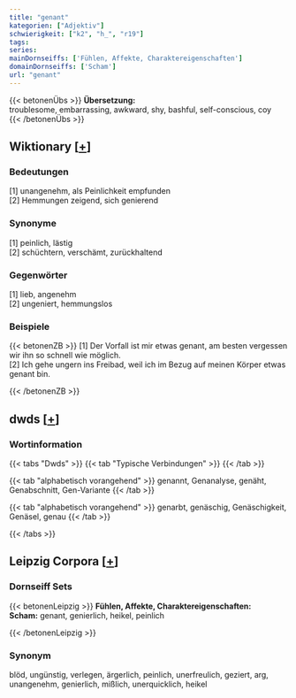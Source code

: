 ```yaml
---
title: "genant"
kategorien: ["Adjektiv"]
schwierigkeit: ["k2", "h_", "r19"]
tags:
series:
mainDornseiffs: ['Fühlen, Affekte, Charaktereigenschaften']
domainDornseiffs: ['Scham']
url: "genant"
---
```


{{< betonenÜbs >}}
**Übersetzung:**  
troublesome, embarrassing, awkward, shy, bashful, self-conscious, coy  
{{< /betonenÜbs >}}

## Wiktionary [[+](https://de.wiktionary.org/wiki/genant)]

### Bedeutungen
[1] unangenehm, als Peinlichkeit empfunden  
[2] Hemmungen zeigend, sich genierend  

### Synonyme
[1] peinlich, lästig  
[2] schüchtern, verschämt, zurückhaltend  

### Gegenwörter
[1] lieb, angenehm  
[2] ungeniert, hemmungslos  

### Beispiele
{{< betonenZB >}}
[1] Der Vorfall ist mir etwas genant, am besten vergessen wir ihn so schnell wie möglich.  
[2] Ich gehe ungern ins Freibad, weil ich im Bezug auf meinen Körper etwas genant bin.  

{{< /betonenZB >}}


## dwds [[+](https://www.dwds.de/wb/genant)]

### Wortinformation
{{< tabs "Dwds" >}}
{{< tab "Typische Verbindungen" >}}
{{< /tab >}}

{{< tab "alphabetisch vorangehend" >}}
genannt, Genanalyse, genäht, Genabschnitt, Gen-Variante
{{< /tab >}}

{{< tab "alphabetisch vorangehend" >}}
genarbt, genäschig, Genäschigkeit, Genäsel, genau
{{< /tab >}}

{{< /tabs >}}

## Leipzig Corpora [[+](https://corpora.uni-leipzig.de/en/res?word=genant&corpusId=deu_newscrawl-public_2018)]

### Dornseiff Sets
{{< betonenLeipzig >}}
**Fühlen, Affekte, Charaktereigenschaften:**  
**Scham:** genant, genierlich, heikel, peinlich  

{{< /betonenLeipzig >}}

### Synonym
blöd, ungünstig, verlegen, ärgerlich, peinlich, unerfreulich, geziert, arg, unangenehm, genierlich, mißlich, unerquicklich, heikel

